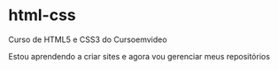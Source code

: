 # html-css
 Curso de HTML5 e CSS3 do Cursoemvideo

Estou aprendendo a criar sites e agora vou gerenciar meus repositórios